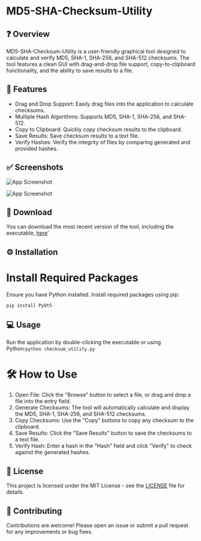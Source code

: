 # MD5-SHA-Checksum-Utility


## ❓ Overview
MD5-SHA-Checksum-Utility is a user-friendly graphical tool designed to calculate and verify MD5, SHA-1, SHA-256, and SHA-512 checksums. The tool features a clean GUI with drag-and-drop file support, copy-to-clipboard functionality, and the ability to save results to a file.

## 💪 Features

- Drag and Drop Support: Easily drag files into the application to calculate checksums.
- Multiple Hash Algorithms: Supports MD5, SHA-1, SHA-256, and SHA-512.
- Copy to Clipboard: Quickly copy checksum results to the clipboard.
- Save Results: Save checksum results to a text file.
- Verify Hashes: Verify the integrity of files by comparing generated and provided hashes.

## ✅ Screenshots

![App Screenshot](https://github.com/user-attachments/assets/e4db83e3-2895-4687-93ad-8e5c9b6d0bc0)

![App Screenshot](https://github.com/user-attachments/assets/ebe59930-4a7b-49aa-a425-9761bdd04e07)

## 🔽 Download
 You can download the most recent version of the tool, including the executable, [here](https://github.com/oop7/MD5-SHA-Checksum-Utility/releases)'
 
## ⚙️  Installation

# Install Required Packages
Ensure you have Python installed. Install required packages using pip:
```bash
pip install PyQt5
```

## 💻 Usage

 Run the application by double-clicking the executable or using Python:`python checksum_utility.py`
 
# 🛠️  How to Use

1. Open File: Click the "Browse" button to select a file, or drag and drop a file into the entry field.
2. Generate Checksums: The tool will automatically calculate and display the MD5, SHA-1, SHA-256, and SHA-512 checksums.
3. Copy Checksums: Use the "Copy" buttons to copy any checksum to the clipboard.
4. Save Results: Click the "Save Results" button to save the checksums to a text file.
5. Verify Hash: Enter a hash in the "Hash" field and click "Verify" to check against the generated hashes.

## 📜 License

This project is licensed under the MIT License - see the [LICENSE](https://github.com/oop7/MD5-SHA-Checksum-Utility/blob/main/LICENSE) file for details.

## 📙 Contributing
Contributions are welcome! Please open an issue or submit a pull request for any improvements or bug fixes.




